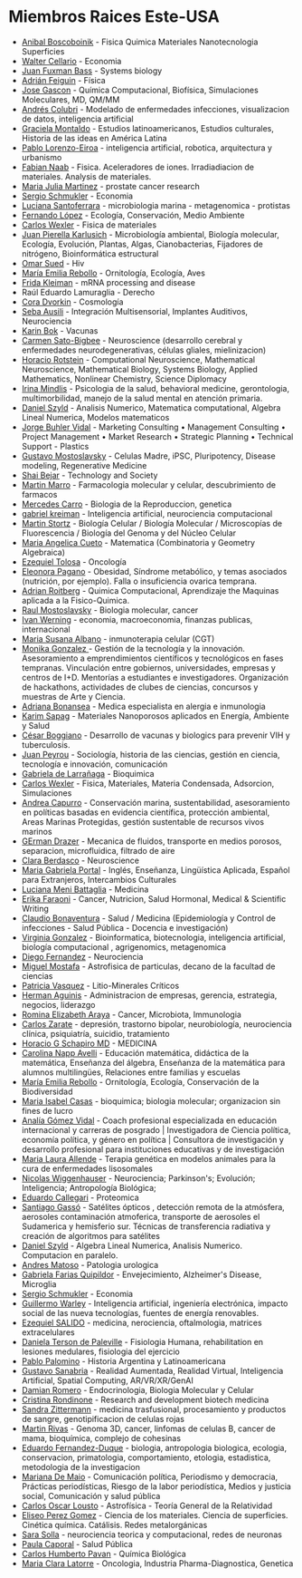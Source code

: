 # Miembros Raices Este-USA

* <a href="https://orcid.org/0000-0002-5090-7079" target="_blank">Anibal Boscoboinik</a> - Fisica Quimica Materiales Nanotecnologia Superficies
* <a href="https://www.linkedin.com/in/walter-cellario-0a821b81" target="_blank">Walter Cellario</a> - Economia
* <a href="https://www.fuxmanlab.com" target="_blank">Juan Fuxman Bass</a> - Systems biology
* <a href="https://scholar.google.com/citations?user=n_RB2jEAAAAJ&hl=en" target="_blank">Adrián  Feiguin</a> - Física 
* <a href="https://gasconlab.org/" target="_blank">Jose  Gascon</a> - Química Computacional, Biofísica, Simulaciones Moleculares, MD, QM/MM
* <a href="https://co-labo.org/" target="_blank">Andrés Colubri</a> - Modelado de enfermedades infecciones, visualizacion de datos, inteligencia artificial
* <a href="https://laic.columbia.edu/content/graciela-montaldo" target="_blank">Graciela Montaldo</a> - Estudios latinoamericanos, Estudios culturales, Historia de las ideas en América Latina
* <a href="https://site.nyit.edu/bio/pablo.eiroa" target="_blank">Pablo Lorenzo-Eiroa</a> - inteligencia artificial, robotica, arquitectura y urbanismo
* <a href="https://ners.engin.umich.edu/people/naab-fabian-ubaldo/" target="_blank">Fabian  Naab</a> - Fisica. Aceleradores de iones. Irradiadiacion de materiales. Analysis de materiales.
* <a href="https://www.linkedin.com/in/maria-julia-martinez-b8b13249/" target="_blank">Maria Julia Martinez</a> - prostate cancer research
* <a href="https://www.worldbank.org/en/about/people/s/sergio-schmukler" target="_blank">Sergio Schmukler</a> - Economia
* <a href="https://www.linkedin.com/in/luciana-santoferrara/" target="_blank">Luciana Santoferrara</a> - microbiologia marina - metagenomica - protistas 
* <a href="https://www.linkedin.com/in/fernando-gabriel-l%C3%B3pez/" target="_blank">Fernando López</a> - Ecología, Conservación, Medio Ambiente
* <a href="https://orcid.org/0000-0002-7038-2628" target="_blank">Carlos Wexler</a> - Fisica de materiales
* <a href="https://orcid.org/0000-0003-1739-4424" target="_blank">Juan Pierella Karlusich</a> - Microbiología ambiental, Biología molecular, Ecología, Evolución, Plantas, Algas, Cianobacterias, Fijadores de nitrógeno, Bioinformática estructural
* <a href="https://www.linkedin.com/in/doctoromarsued?utm_source=share&utm_campaign=share_via&utm_content=profile&utm_medium=android_app" target="_blank">Omar Sued</a> - Hiv
* <a href="https://www.researchgate.net/profile/Maria-Rebollo" target="_blank">María Emilia Rebollo</a> - Ornitología, Ecología, Aves
* <a href="https://hunter.cuny.edu/people/frida-kleiman/#:~:text=Dr.%20Frida%20Kleiman%20received%20a%20MS%20and%20PhD" target="_blank">Frida Kleiman</a> - mRNA processing and disease
* Raúl Eduardo Lamuraglia - Derecho
* <a href="https://dvorkin.physics.harvard.edu/" target="_blank">Cora Dvorkin</a> - Cosmología
* <a href="https://www.linkedin.com/in/seba-ausili-7704a83a/" target="_blank">Seba Ausili</a> - Integración Multisensorial, Implantes Auditivos, Neurociencia
* <a href="https://www.linkedin.com/in/karinbok" target="_blank">Karin Bok</a> - Vacunas
* <a href="https://medschool.vcu.edu/about/portfolio/details/csatobig/" target="_blank">Carmen Sato-Bigbee</a> - Neuroscience (desarrollo cerebral y enfermedades neurodegenerativas, células gliales, mielinizacion)
* <a href="https://web.njit.edu/~horacio/" target="_blank">Horacio Rotstein</a> - Computational Neuroscience, Mathematical Neuroscience, Mathematical Biology, Systems Biology, Applied Mathematics, Nonlinear Chemistry, Science Diplomacy
* <a href="https://www.linkedin.com/in/irina-mindlis-phd-mph-60b92134?utm_source=share&utm_campaign=share_via&utm_content=profile&utm_medium=ios_app" target="_blank">Irina Mindlis</a> - Psicologia de la salud, behavioral medicine, gerontologia, multimorbilidad, manejo de la salud mental en atención primaria.
* <a href="https://math.temple.edu/szyld" target="_blank">Daniel Szyld</a> - Analisis Numerico, Matematica computational, Algebra Lineal Numerica, Modelos matematicos
* <a href="https://www.linkedin.com/in/buhler/" target="_blank">Jorge Buhler Vidal</a> - Marketing Consulting • Management Consulting • Project Management • Market Research • Strategic Planning • Technical Support - Plastics
* <a href="https://www.mostoslavskylab.com" target="_blank">Gustavo Mostoslavsky</a> - Celulas Madre, iPSC, Pluripotency, Disease modeling, Regenerative Medicine
* <a href="https://www.linkedin.com/in/shai-bejar" target="_blank">Shai Bejar</a> - Technology and Society
* <a href="https://linkedin.com/in/martinmarro" target="_blank">Martin Marro</a> - Farmacologia  molecular y celular, descubrimiento de farmacos 
* <a href="https://www.linkedin.com/in/mercedes-carro-a41149181/" target="_blank">Mercedes Carro</a> - Biologia de la Reproduccion, genetica
* <a href="https://klab.tch.harvard.edu" target="_blank">gabriel kreiman</a> - Inteligencia artificial, neurociencia computacional
* <a href="https://www.linkedin.com/in/martin-stortz-60341b26b/" target="_blank">Martin Stortz</a> - Biología Celular / Biología Molecular / Microscopías de Fluorescencia / Biología del Genoma y del Núcleo Celular
* <a href="https://people.math.osu.edu/cueto.5/" target="_blank">Maria Angelica Cueto</a> - Matematica (Combinatoria y Geometry Algebraica)
* <a href="https://www.linkedin.com/in/ezequieljtolosa" target="_blank">Ezequiel Tolosa</a> - Oncología
* <a href="https://medicine.missouri.edu/faculty/eleonora-s-pagano-phd-msc" target="_blank">Eleonora  Pagano</a> - Obesidad, Síndrome metabólico, y temas asociados (nutrición, por ejemplo). Falla o insuficiencia ovarica temprana. 
* <a href="https://roitberg.chem.ufl.edu" target="_blank">Adrian Roitberg</a> - Quimica Computacional, Aprendizaje the Maquinas aplicada a la Fisico-Quimica.
* <a href="https://mostoslavskylab.mgh.harvard.edu/" target="_blank">Raul Mostoslavsky</a> - Biologia molecular, cancer
* <a href="https://economics.mit.edu/people/faculty/ivan-werning" target="_blank">Ivan Werning</a> - economia, macroeconomia, finanzas publicas, internacional
* <a href="https://www.linkedin.com/in/maria-susana-albano" target="_blank">Maria Susana Albano</a> - inmunoterapia celular  (CGT)
* <a href="https://www.linkedin.com/in/monika-gonzalez-AR" target="_blank">Monika Gonzalez </a> - Gestión de la tecnología y la innovación. Asesoramiento a emprendimientos científicos y tecnológicos en fases tempranas. Vinculación entre gobiernos, universidades, empresas y centros de I+D. Mentorías a estudiantes e investigadores. Organización de hackathons, actividades de clubes de ciencias, concursos y muestras de Arte y Ciencia.
* <a href="https://www.linkedin.com/in/adriana-bonansea-frances-23281b45/" target="_blank">Adriana  Bonansea</a> - Medica especialista en alergia e inmunologia
* <a href="https://www.linkedin.com/in/karim-sapag-unsl/?originalSubdomain=ar" target="_blank">Karim Sapag</a> - Materiales Nanoporosos aplicados en Energía, Ambiente y Salud
* <a href="https://linkedin.com/in/boggiano" target="_blank">César Boggiano</a> - Desarrollo de vacunas y biologics para prevenir VIH y tuberculosis.
* <a href="https://www.linkedin.com/in/juan-peyrou" target="_blank">Juan Peyrou</a> - Sociología, historia de las ciencias, gestión en ciencia, tecnología e innovación, comunicación
* <a href="https://www.linkedin.com/in/gabrieladelarranaga" target="_blank">Gabriela de Larrañaga</a> - Bioquimica
* <a href="https://www.physics.missouri.edu" target="_blank">Carlos Wexler</a> - Fisica, Materiales, Materia Condensada, Adsorcion, Simulaciones
* <a href="https://www.linkedin.com/in/andrea-capurro/" target="_blank">Andrea Capurro</a> - Conservación marina, sustentabilidad, asesoramiento en políticas basadas en evidencia científica, protección ambiental, Areas Marinas Protegidas, gestión sustentable de recursos vivos marinos
* <a href="https://www.linkedin.com/in/german-drazer/" target="_blank">GErman Drazer</a> - Mecanica de fluidos, transporte en medios porosos, separacion, microfluidica, filtrado de aire
* <a href="https://www.linkedin.com/in/clara-berdasco/" target="_blank">Clara Berdasco</a> - Neuroscience 
* <a href="https://www.linkedin.com/in/maria-portal-7118ab92/" target="_blank">Maria Gabriela  Portal</a> - Inglés, Enseñanza, Lingüística Aplicada, Español para Extranjeros, Intercambios Culturales
* <a href="https://orcid.org/0000-0002-7958-4218" target="_blank">Luciana Meni Battaglia</a> - Medicina
* <a href="https://www.linkedin.com/in/erikafaraoni/" target="_blank">Erika Faraoni</a> - Cancer, Nutricion, Salud Hormonal, Medical & Scientific Writing
* <a href="https://linkedin.com/in/claudio-bonaventura" target="_blank">Claudio Bonaventura</a> - Salud / Medicina (Epidemiología y Control de infecciones - Salud Pública - Docencia e investigación)
* <a href="https://www.linkedin.com/in/virginiaunq/" target="_blank">Virginia Gonzalez</a> - Bioinformatica, biotecnologia, inteligencia artificial, biología computacional , agrigenomics, metagenomica 
* <a href="https://scienceoflightcenter.org/diego-fernandez-lab/" target="_blank">Diego Fernandez</a> - Neurociencia
* <a href="https://www.linkedin.com/in/miguel-mostafa-16604257/" target="_blank">Miguel Mostafa</a> - Astrofisica de particulas, decano de la facultad de ciencias
* <a href="https://www.wilsoncenter.org/person/patricia-i-v%C3%A1squez" target="_blank">Patricia  Vasquez</a> - Litio-Minerales Críticos
* <a href="https://www.hermanaguinis.com/" target="_blank">Herman Aguinis</a> - Administracion de empresas, gerencia, estrategia, negocios, liderazgo
* <a href="https://www.linkedin.com/in/rominaearaya" target="_blank">Romina Elizabeth Araya</a> - Cancer, Microbiota, Immunologia
* <a href="https://www.nimh.nih.gov/research/research-conducted-at-nimh/research-areas/clinics-and-labs/etpb/about-us" target="_blank">Carlos Zarate</a> - depresión, trastorno bipolar, neurobiología, neurociencia clínica, psiquiatría, suicidio, tratamiento
* <a href="https://doctors.gwhospital.com/provider/horacio-g-schapiro/1679891" target="_blank">Horacio G Schapiro MD</a> - MEDICINA
* <a href="https://education.umd.edu/directory/carolina-napp-avelli" target="_blank">Carolina  Napp Avelli</a> - Educación matemática, didáctica de la matemática, Enseñanza del álgebra, Enseñanza de la matemática para alumnos multilingües, Relaciones entre familias y escuelas
* <a href="https://orcid.org/0000-0002-2822-3412" target="_blank">María Emilia Rebollo</a> - Ornitología, Ecología, Conservación de la Biodiversidad
* <a href="https://www.linkedin.com/in/mariaicasas5" target="_blank">Maria Isabel Casas</a> - bioquimica; biologia molecular; organizacion sin fines de lucro
* <a href="https://agomezvidal.com" target="_blank">Analía Gómez Vidal</a> - Coach profesional especializada en educación internacional y carreras de posgrado | Investigadora de Ciencia política, economía política, y género en política |
Consultora de investigación y desarrollo profesional para instituciones educativas y de investigación
* <a href="https://orcid.org/0000-0001-9930-8563" target="_blank">Maria Laura  Allende</a> - Terapia genética en modelos animales para la cura de enfermedades lisosomales
* <a href="https://www.linkedin.com/in/wiggenhauser/" target="_blank">Nicolas Wiggenhauser</a> - Neurociencia; Parkinson's; Evolución; Inteligencia; Antropología Biológica;
* <a href="No" target="_blank">Eduardo Callegari</a> - Proteomica
* <a href="https://bsky.app/profile/sangasso.bsky.social" target="_blank">Santiago Gassó</a> - Satélites ópticos , detección remota de la atmósfera, aerosoles contaminación atmoferica, transporte de aerosoles el Sudamerica y hemisferio sur. Técnicas de transferencia radiativa y creación de algoritmos para satélites
* <a href="https://www.math.temple.edu/szyld" target="_blank">Daniel Szyld</a> - Algebra Lineal Numerica, Analisis Numerico. Computacion en paralelo.
* <a href="https://profiles.hopkinsmedicine.org/provider/andres-matoso/2708014" target="_blank">Andres Matoso</a> - Patologia urologica
* <a href="https://www.linkedin.com/in/gabriela-evelyn-farias-quipildor-772742177" target="_blank">Gabriela Farias Quipildor</a> - Envejecimiento, Alzheimer's Disease, Microglia
* <a href="https://www.worldbank.org/en/about/people/s/sergio-schmukler" target="_blank">Sergio Schmukler</a> - Economia
* <a href="https://www.linkedin.com/in/guillermo-warley-b8002813" target="_blank">Guillermo Warley</a> - Inteligencia artificial, ingeniería electrónica, impacto social de las nueva tecnologías, fuentes de energía renovables.
* <a href="https://WWW.Salidolab.com" target="_blank">Ezequiel SALIDO</a> - medicina, nerociencia, oftalmologia, matrices extracelulares
* <a href="https://orcid.org/0000-0001-5329-7758" target="_blank">Daniela Terson de Paleville</a> - Fisiologia Humana, rehabilitation en lesiones medulares, fisiologia del ejercicio
* <a href="https://app.oxford.emory.edu/WebApps/Directory/index.cfm/view/9478" target="_blank">Pablo Palomino</a> - Historia Argentina y Latinoamericana
* <a href="https://www.linkedin.com/in/gustavosanabria/" target="_blank">Gustavo Sanabria</a> - Realidad Aumentada, Realidad Virtual, Inteligencia Artificial, Spatial Computing, AR/VR/XR/GenAI
* <a href="https://www.linkedin.com/in/damian-romero-087723b4" target="_blank">Damian Romero</a> - Endocrinologia, Biologia Molecular y Celular
* <a href="https://www.linkedin.com/in/cristina-rondinone-2319193" target="_blank">Cristina  Rondinone</a> - Research and development biotech medicina
* <a href="https://www.linkedin.com/in/sandra-zittermann-86887364" target="_blank">Sandra Zittermann</a> - medicina trasfusional, procesamiento y productos de sangre, genotipificacion de celulas rojas
* <a href="https://med.miami.edu/faculty/martin-a-rivas-phd" target="_blank">Martin	Rivas</a> - Genoma 3D, cancer, linfomas de celulas B, cancer de mama, bioquímica, complejo de cohesinas
* <a href="https://anthropology.yale.edu/profile/eduardo-fernandez-duque" target="_blank">Eduardo	Fernandez-Duque</a> - biologia, antropologia biologica, ecologia, conservacion, primatologia, comportamiento, etologia, estadistica, metodologia de la investigacion
* <a href="https://journalism.cas.lehigh.edu/faculty-staff/mariana-de-maio" target="_blank">Mariana De Maio</a> - Comunicación política, Periodismo y democracia, Prácticas periodísticas, Riesgo de la labor periodística, Medios y justicia social, Comunicación y salud pública
* <a href="https://orcid.org/0000-0002-6400-9640" target="_blank">Carlos Oscar Lousto</a> - Astrofísica - Teoría General de la Relatividad
* <a href="https://www.linkedin.com/in/eliseo-perez-gomez-209a26264/" target="_blank">Eliseo Perez Gomez</a> - Ciencia de los materiales. Ciencia de superficies. Cinética química. Catálisis. Redes metalorgánicas
* <a href="https://www.feinberg.northwestern.edu/faculty-profiles/az/profile.html?xid=16584" target="_blank">Sara Solla</a> - neurociencia teorica y computacional, redes de neuronas
* <a href="https://www.linkedin.com/in/paula-caporal/" target="_blank">Paula Caporal</a> - Salud Pública
* <a href="https://www.linkedin.com/in/carlos-pav%C3%A1n-b4604b156/" target="_blank">Carlos Humberto Pavan</a> - Química Biológica
* <a href="https://www.linkedin.com/in/clara-latorre-md-6b5a0024/" target="_blank">Maria Clara Latorre</a> - Oncologia, Industria Pharma-Diagnostica, Genetica
